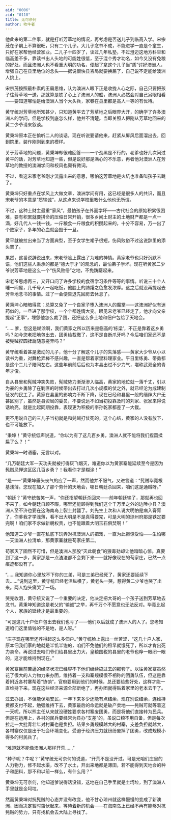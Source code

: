 ```yaml
---
aid: "0006"
zid: "0118"
title: 无可奈何
author: 吹牛者
---
```


他此来的第二件事，就是打听芳草地的情况，再考虑是否送儿子到临高入学。宋宗茂在子嗣上不算很旺，只有二个儿子。大儿子念书不成，不能进学一直是个童生，只好在家帮他经营家业。二儿子十四岁了，读过几年私塾，不过澄迈这地方科举和临高差不多，靠读书出人头地的可能姓很低，至于混个秀才功名，如今又没有免粮的好处，而且澳洲人也不看重大明的功名，便起了拿这个儿子当“质”讨好澳洲人，增强自己在县里地位的念头——据说很快县咨局就要换届了，自己说不定能给澳洲人挑上。

宋宗茂按照最朴素的王霸思维，认为澳洲人眼下正是收拢人心之际，自己只要把孩子往芳草地一送，那就算是铁了心上了澳洲人的船，澳洲人必然会对自己另眼相看——要知道哪怕是给澳洲人当个大头兵，家眷在县里都是高人一等的有优待。

黄守统对芳草地所知甚少，只知道黄平去了芳草地之后眼界大开，的确学了许多澳洲人的学问，但是学校到底怎么样，他并不清楚。当即关照人把刚从芳草地回来的黄二少爷请来叙谈。

黄秉坤原本正在偷听二人的谈话，现在听说要请他来，赶紧从屏风后面溜出去，回到院里，装作刚刚到来的模样。

关于芳草地的问题，黄秉坤却很难回答——一个劲黑是不行的，老爹也好几次问过黄平的话，对芳草地知道一些，但是说好那是满心的不乐意，再者他对澳洲人在芳草地的教授的澳洲学问和校风也颇有微词。

不过，看这宋家老爷刚才流露出来的意思，哪怕这芳草地是火坑也准备叫孩子去跳了。

黄秉坤只好重点在学风上大做文章，澳洲学问有用，这已经是很多人的共识，而且宋老爷的本意是“质输诚”，从这点来说学校里教什么他也无所谓。

不过，这种土财主最重“家风”，最怕孩子在外面学坏——古代社会的原始积累很困难，要有积累就要拼命的压缩日常开销，很多乡间土财主的土地财产都是一点一滴，好几代人一钱一钱，一斤粮食一斤粮食的积攒起来的，十分不容易，万一出了个败家子，多年的心血就会毁于一旦。

黄平就被拉出来当了方面典型，至于女学生裙子很短，伤风败俗不过这说辞里的添头罢了。

果然，这番说辞说出来，宋老爷脸上露出了为难的神情。黄家老爷也只好沉默不语，他们这些人秉承的都是“德大于才”的观念的，最怕弟子学坏。现在听黄家二少爷说芳草地是这么一个“伤风败俗”之地，不免踌躇起来。

宋老爷思虑再三，又开口问了许多学校的食宿学习条件等等的事情。听说三十个人睡一间屋，几千号人一起吃饭，他脸上的踌躇之色愈发浓厚。这之后就没再提起去芳草地念书的事情。过了一会便告退先回房去休息了。

黄秉坤心暗暗得意：总算又免了一个良家子堕入澳洲人的魔掌——这澳洲好似有迷药似的，一旦进了那学校，一个个都姓情大变。眼见宋老爷已经走了，他才向父亲提起“正事”，埋怨他怎么裁了团，还把这么多土地和佃户包给了天地会。

“……爹，您这是糊涂啊，我们黄家之所以历来是临高的‘栋梁’，不正是靠着这乡勇吗？如今您老把地包出去，团勇给裁撤了，这不是自断爪牙吗？今后咱们家还不是被髡贼捏圆揉扁随意搓弄吗？”

黄守统看着甚是激动的儿子，他十分了解这个儿子的失落感——黄家大少爷从小以读书为重，对舞枪弄棒不感兴趣，一直是帮着家里料理家业。平日里练勇、带勇都是这个二儿子陪同左右。这些年前前后后也为本县出过不少力气，堪称武双全的青年才俊。

自从县里和髡贼冲突失败，髡贼势力渐渐渗入临高，黄家的地位就一落千丈，引以为豪的乡勇除了在剿匪的时候带出去打过几次小规模的仗之外，就已经沦为成建制征发的民工了。黄家在县里的影响力不断下降，现在已经和县里一般的缙绅大户无甚区别了，虽然是县资局的委员，不要说远不如当初投靠及时的刘家、张家来得说话响亮，就是比起同期投靠，表现更为积极的李孙乾家都差了一大截。

更不用说自己的三儿子当初就是和髡贼打仗死的，这个心结，黄家的人没有放下，也不可能放下。

“秉坤！”黄守统低声说道，“你以为有了这几百乡勇，澳洲人就不能将我们捏圆揉扁了么？！”

黄秉坤一时语塞，无言以对。

“几万朝廷大军一天功夫就被打得灰飞烟灭，难道你以为黄家寨能延续至今是因为髡贼忌惮这区区几百乡勇？！我看你才是糊涂！”

“是——”黄秉坤垂头丧气的应了一声，然而他并不服气，又进言道：“髡贼毕竟根基浅薄。您现在加入了那个劳什的天地会，哪日朝廷杀回来，咱们这是通贼呀。”

“朝廷？”黄守统苦笑一声，“你还指望朝廷杀回来——前年朝廷输了，那就再也回不来了。如今朝廷自顾不暇，哪里还能顾得到我们这个千万里之外的边陲小县？澳洲人至不济也要在这海南岛上裂土封疆了。刘先生上次和人说大明怕是病入膏肓了，你爹我才学浅薄，看不出大明是不是真得要完，可是大明的琼州府那是铁定要完啊！咱们家不求做新朝权贵，也不能跟着大明玉石俱焚啊！”

他知道二少爷一直在私底下玩弄对抗澳洲人的把戏，一直为此担惊受怕——生怕哪一天澳洲人拉清单，那黄家寨就是苟家庄第二。

苟家灭了固然不可惜，但是澳洲人那股“灭此朝食”的狠毒劲却让他暗暗心惊。真要到了这一步，黄家那是一点渣渣都不会剩下来——就好像现在的苟家庄，已然一点痕迹都没有了。

“……我知道你心里放不下你的三弟，可是三弟已经死了，黄家还要延续下去……”说到这里，黄守统已经老泪纵横了，黄老头一哭，惹得黄二少爷也哭了出来。两人抱头痛哭了一场。

哭完收泪，黄守统又说了一个重要的决定，他决定把大哥的一个孩子送到芳草地去念书。黄秉坤知道这是老父的“输诚”之举，再千万个不愿意也无法反对。毕竟比起个人，家族的延续才是最重要的。

“可是这几十户佃户包出去我们也亏了——他们以后就成了澳洲人的人了。您老知道咱们这里值钱的不是地，是人呀。”

“庄子现在哪里还养得起这么多佃户。”黄守统脸上露出一丝苦涩，“这几十户人家，原本佃我们家的地就是半饥半饱的，咱们不免他们的租早就饿死了，所以才肯出死力卖命。再说过去咱们爷们给县里出力大，皇粮国税的县里的老爷也睁一眼闭一眼的，这才能维持到现在。”

黄家寨目前苦逼的经济状况已经容不下他们继续搞过去的那套了。以往黄家寨虽然花了很大的人力物力来办团，维持着一支和寨规模很不相称的团勇队伍，但这是靠着附近各村寨帮着“协饷”，官府要用到他们的时候，总还要给些好处，这样才能一直维持下来。现在这些经济来源全部断绝了，再办团就得贴着家里的老本去干了。

过去办团，不但能保境安民，一年下来多少还能有点结余，现在别说结余，连维持费都支付不起，勉强维持下去，黄家最后的命运就是破产卖地——髡贼可就等着这一天呢，所以熊主任从来就没硬姓要求各村寨废团勇，而是将他们直接转为民兵。但是在运用上，各村的民兵要经常为县办“支差”的，虽说口粮不用自备，但是每次拉走一大批青壮年对村寨也是负担。结果乡勇规模越大的村寨，支差负担就越大，各村寨仅仅是出于社会环境变化，受迫于经济压力就纷纷废掉了团勇，改成规模小得多的村民兵了。

“难道就不能像澳洲人那样开荒……”

“种子呢？牛呢？”黄守统无可奈何的说道，“开荒不是没开过。可是光咱们庄里的人力物力，修不起水渠，改不了水土，开出来地都是薄田，若不能得到天地会的种子和肥料，那不和以前一样么，有什么用？”

黄秉坤无可奈何，他知道爹说得话没错，这地在自己手里就是土坷垃，到了澳洲人手里就是金坷垃。

然而黄秉坤对抗髡贼的心态并没有改变，他不甘心琼州就这样慢慢的变成了新澳洲，因而决定暂时蛰伏起来，等待着新的机会——在海南岛上已经不再有能够对抗髡贼的势力，只有找机会去大陆上寻找了。
